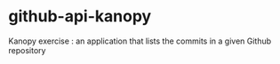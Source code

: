 # github-api-kanopy
Kanopy exercise : an application that lists the commits in a given Github repository
